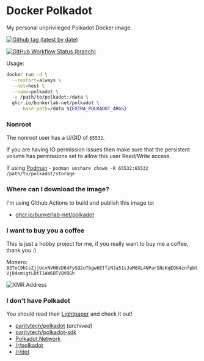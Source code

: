 # Docker Polkadot
My personal unprivileged Polkadot Docker image.

[![Github tag (latest by date)][github-tag-badge]][github-tag-link]

[![GitHub Workflow Status (branch)][github-actions-badge]][github-actions-link]

Usage:
```sh
docker run -d \
  --restart=always \
  --net=host \
  --name=polkadot \
  -v /path/to/polkadot:/data \
  ghcr.io/bunkerlab-net/polkadot \
    --base-path=/data ${EXTRA_POLKADOT_ARGS}
```

### Nonroot
The nonroot user has a U/GID of `65532`.

If you are having IO permission issues then make sure that the persistent volume has permissions set to allow this user Read/Write access.

If using [Podman](https://podman.io/) - `podman unshare chown -R 65532:65532 /path/to/polkadot/storage`

### Where can I download the image?
I'm using Github Actions to build and publish this image to:
* [ghcr.io/bunkerlab-net/polkadot](https://ghcr.io/bunkerlab-net/polkadot)

### I want to buy you a coffee
This is just a hobby project for me, if you really want to buy me a coffee, thank you :)

Monero: `83TeC9hCsZjjUcvNVH6VD64FySQ2uTbgw6ETfzNJa51sJaM6XL4NParSNsKqEQN4znfpbtVj84smigtLBtT1AW6BTVQVQGh`

![XMR Address](https://api.qrserver.com/v1/create-qr-code/?data=83TeC9hCsZjjUcvNVH6VD64FySQ2uTbgw6ETfzNJa51sJaM6XL4NParSNsKqEQN4znfpbtVj84smigtLBtT1AW6BTVQVQGh&amp;size=150x150 "83TeC9hCsZjjUcvNVH6VD64FySQ2uTbgw6ETfzNJa51sJaM6XL4NParSNsKqEQN4znfpbtVj84smigtLBtT1AW6BTVQVQGh")

### I don't have Polkadot
You should read their [Lightpaper](https://polkadot.network/Polkadot-lightpaper.pdf) and check it out!
* [paritytech/polkadot](https://github.com/paritytech/polkadot) (_archived_)
* [paritytech/polkadot-sdk](https://github.com/paritytech/polkadot-sdk)
* [Polkadot.Network](https://polkadot.network/)
* [/r/polkadot](https://www.reddit.com/r/polkadot)
* [/r/dot](https://www.reddit.com/r/dot)


[github-tag-badge]: https://img.shields.io/github/v/tag/bunkerlab-net/docker-polkadot "Github tag (latest by date)"
[github-tag-link]: https://github.com/bunkerlab-net/docker-polkadot/tags
[github-actions-badge]: https://img.shields.io/github/actions/workflow/status/bunkerlab-net/docker-polkadot/docker.yml?branch=master "Github Workflow Status (master)"
[github-actions-link]: https://github.com/bunkerlab-net/docker-polkadot/actions?query=workflow%3ADocker
